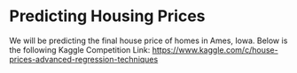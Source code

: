 # Predicting Housing Prices
We will be predicting the final house price of homes in Ames, Iowa.
Below is the following Kaggle Competition Link: https://www.kaggle.com/c/house-prices-advanced-regression-techniques
